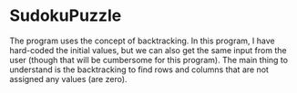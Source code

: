 # SudokuPuzzle
The program uses the concept of backtracking. In this program, I have hard-coded the initial values, but we can also get the same input from the user (though that will be cumbersome for this program). The main thing to understand is the backtracking to find rows and columns that are not assigned any values (are zero).
